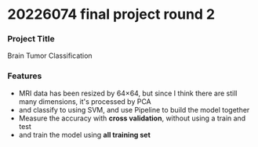 # 20226074 final project round 2

### Project Title
Brain Tumor Classification

### Features
+ MRI data has been resized by 64×64, but since I think there are still many dimensions, it's processed by PCA
+ and classify to using SVM, and use Pipeline to build the model together
+ Measure the accuracy with **cross validation**, without using a train and test
+ and train the model using **all training set**
